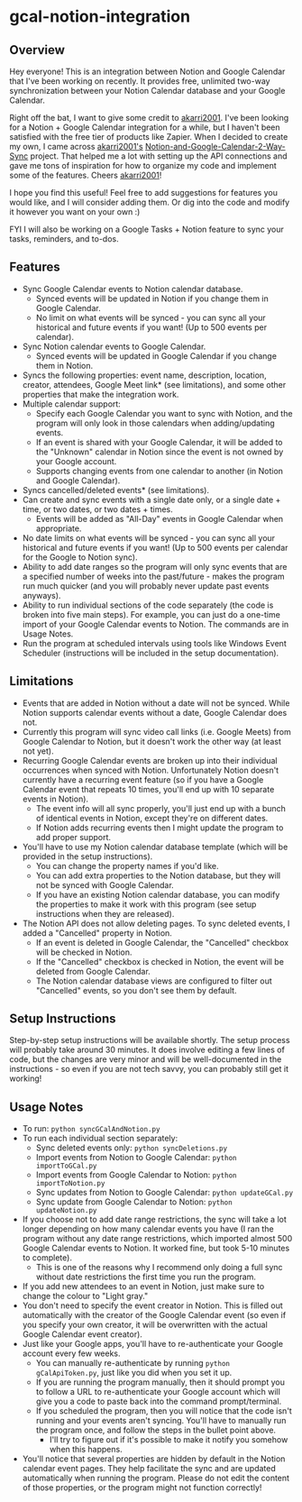 # gcal-notion-integration

## Overview

Hey everyone! This is an integration between Notion and Google Calendar that I've been working on recently. It provides free, unlimited two-way synchronization between your Notion Calendar database and your Google Calendar.

Right off the bat, I want to give some credit to [akarri2001](https://github.com/akarri2001). I've been looking for a Notion + Google Calendar integration for a while, but I haven't been satisfied with the free tier of products like Zapier. When I decided to create my own, I came across [akarri2001's](https://github.com/akarri2001) [Notion-and-Google-Calendar-2-Way-Sync](https://github.com/akarri2001/Notion-and-Google-Calendar-2-Way-Sync) project. That helped me a lot with setting up the API connections and gave me tons of inspiration for how to organize my code and implement some of the features. Cheers [akarri2001](https://github.com/akarri2001)!

I hope you find this useful! Feel free to add suggestions for features you would like, and I will consider adding them. Or dig into the code and modify it however you want on your own :)

FYI I will also be working on a Google Tasks + Notion feature to sync your tasks, reminders, and to-dos.

## Features
- Sync Google Calendar events to Notion calendar database.
  - Synced events will be updated in Notion if you change them in Google Calendar.
  - No limit on what events will be synced - you can sync all your historical and future events if you want! (Up to 500 events per calendar).
- Sync Notion calendar events to Google Calendar.
  - Synced events will be updated in Google Calendar if you change them in Notion.
- Syncs the following properties: event name, description, location, creator, attendees, Google Meet link* (see limitations), and some other properties that make the integration work.
- Multiple calendar support:
  - Specify each Google Calendar you want to sync with Notion, and the program will only look in those calendars when adding/updating events.
  - If an event is shared with your Google Calendar, it will be added to the "Unknown" calendar in Notion since the event is not owned by your Google account.
  - Supports changing events from one calendar to another (in Notion and Google Calendar).
- Syncs cancelled/deleted events* (see limitations).
- Can create and sync events with a single date only, or a single date + time, or two dates, or two dates + times.
  - Events will be added as "All-Day" events in Google Calendar when appropriate.
- No date limits on what events will be synced - you can sync all your historical and future events if you want! (Up to 500 events per calendar for the Google to Notion sync).
- Ability to add date ranges so the program will only sync events that are a specified number of weeks into the past/future - makes the program run much quicker (and you will probably never update past events anyways).
- Ability to run individual sections of the code separately (the code is broken into five main steps). For example, you can just do a one-time import of your Google Calendar events to Notion. The commands are in Usage Notes.
- Run the program at scheduled intervals using tools like Windows Event Scheduler (instructions will be included in the setup documentation).

## Limitations
- Events that are added in Notion without a date will not be synced. While Notion supports calendar events without a date, Google Calendar does not.
- Currently this program will sync video call links (i.e. Google Meets) from Google Calendar to Notion, but it doesn't work the other way (at least not yet).
- Recurring Google Calendar events are broken up into their individual occurrences when synced with Notion. Unfortunately Notion doesn't currently have a recurring event feature (so if you have a Google Calendar event that repeats 10 times, you'll end up with 10 separate events in Notion).
  - The event info will all sync properly, you'll just end up with a bunch of identical events in Notion, except they're on different dates.
  - If Notion adds recurring events then I might update the program to add proper support.
- You'll have to use my Notion calendar database template (which will be provided in the setup instructions).
  - You can change the property names if you'd like.
  - You can add extra properties to the Notion database, but they will not be synced with Google Calendar.
  - If you have an existing Notion calendar database, you can modify the properties to make it work with this program (see setup instructions when they are released).
- The Notion API does not allow deleting pages. To sync deleted events, I added a "Cancelled" property in Notion.
  - If an event is deleted in Google Calendar, the "Cancelled" checkbox will be checked in Notion.
  - If the "Cancelled" checkbox is checked in Notion, the event will be deleted from Google Calendar.
  - The Notion calendar database views are configured to filter out "Cancelled" events, so you don't see them by default.

## Setup Instructions

Step-by-step setup instructions will be available shortly. The setup process will probably take around 30 minutes. It does involve editing a few lines of code, but the changes are very minor and will be well-documented in the instructions - so even if you are not tech savvy, you can probably still get it working!

## Usage Notes
- To run: `python syncGCalAndNotion.py`
- To run each individual section separately: 
  - Sync deleted events only: `python syncDeletions.py`
  - Import events from Notion to Google Calendar: `python importToGCal.py`
  - Import events from Google Calendar to Notion: `python importToNotion.py`
  - Sync updates from Notion to Google Calendar: `python updateGCal.py`
  - Sync update from Google Calendar to Notion: `python updateNotion.py`
- If you choose not to add date range restrictions, the sync will take a lot longer depending on how many calendar events you have (I ran the program without any date range restrictions, which imported almost 500 Google Calendar events to Notion. It worked fine, but took 5-10 minutes to complete).
  - This is one of the reasons why I recommend only doing a full sync without date restrictions the first time you run the program.
- If you add new attendees to an event in Notion, just make sure to change the colour to "Light gray."
- You don't need to specify the event creator in Notion. This is filled out automatically with the creator of the Google Calendar event (so even if you specify your own creator, it will be overwritten with the actual Google Calendar event creator).
- Just like your Google apps, you'll have to re-authenticate your Google account every few weeks.
  - You can manually re-authenticate by running `python gCalApiToken.py`, just like you did when you set it up.
  - If you are running the program manually, then it should prompt you to follow a URL to re-authenticate your Google account which will give you a code to paste back into the command prompt/terminal.
  - If you scheduled the program, then you will notice that the code isn't running and your events aren't syncing. You'll have to manually run the program once, and follow the steps in the bullet point above.
    - I'll try to figure out if it's possible to make it notify you somehow when this happens.
- You'll notice that several properties are hidden by default in the Notion calendar event pages. They help facilitate the sync and are updated automatically when running the program. Please do not edit the content of those properties, or the program might not function correctly!
